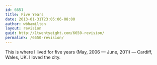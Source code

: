 ```yaml
---
id: 6651
title: Five Years
date: 2013-01-31T23:05:06-08:00
author: wbhamilton
layout: revision
guid: http://1twentyeight.com/6650-revision/
permalink: /6650-revision/
---
```

This is where I lived for five years (May, 2006 — June, 2011) — Cardiff, Wales, UK. I loved the city.